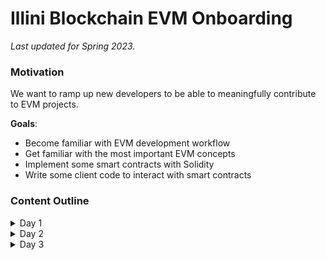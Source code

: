 # Illini Blockchain EVM Onboarding

*Last updated for Spring 2023.*
### Motivation
We want to ramp up new developers to be able to meaningfully contribute to EVM projects.

**Goals**:
- Become familiar with EVM development workflow
- Get familiar with the most important EVM concepts
- Implement some smart contracts with Solidity
- Write some client code to interact with smart contracts

### Content Outline
<details>
<summary>Day 1</summary>

- [EVM Overview](https://ethereum.org/en/developers/docs/)
- Development Exercises
    - Ex 0: Make and merge a PR into an Illini Blockchain repo!
    - Ex 1: [Hardhat quick start](https://hardhat.org/hardhat-runner/docs/getting-started)
    - Ex 2: [Deploy to Goerli and verify contract](https://hardhat.org/hardhat-runner/docs/guides/verifying)
        - Use `.env` file instead of suggested method in tutorial
    - Ex 3: Deploy a basic counter smart contract and access it from a basic front end!
    
**Steps for Ex 3:**
1. Create a new hardhat project under the directory 'my-counter'
2. Configure your .env file and hardat.config file like before - make sure the wallet you are using has some testeth
3. Delete the existing smart contracts in the smart contracts folder
4. Create a basic counter smart contract.  
   1. It should have 1 global state variable count and 2 public function one to increment, and one to get the count.
   2. Maybe write some test cases in the run.js folder?
5. Deploy to Goerli and verify your contract on etherscan.  Increment the count a few times using the etherscan ui.
6. Clone the following [repository](https://github.com/IlliniBlockchain/evm-onboarding-basic-counter-frontend) and create a branch
    ``` git checkout -b <your-name-counter> ```

7. cd into the repository, install dependencies and start on local host
    ```
    npm i
    npm start
    ```
8.  Create an [Alchemy Account](https://www.alchemy.com/) and get an api key for goerli
9.  Head into the App.js folder, and make updates so that it connects to your smart contract, and so getCount() works
10. Push your changes and make a PR.  
11. All Done!

</details>

<details>
<summary>Day 2</summary>

Solidity!
- Resources
    - [Solidity Docs](https://docs.soliditylang.org/en/v0.8.17/)
    - [Solidity by Example](https://solidity-by-example.org/)
- Exercise: Implement a simplified version of ERC20!
    1. Create a new branch for day 2 and get the skeleton code
        ```
        git checkout main
        git pull
        git checkout -b <yourname-day-2>
        git fetch origin day-2
        git merge origin/day-2
        ```
    2. Checkout the following files:
        - `simple-token/contracts/IERC20Simple.sol` is the interface contract for our simplified token.
        - `simple-token/contracts/ERC20Simple.sol` is our implementation of our token interface.
        - `simple-token/test/ERC20Simple.js` is our file for testing our implementation.
    3. Implement the `_mint`, `_burn`, `_transfer` functions in `simple-token/contracts/ERC20Simple.sol`
        - Note: you will need to implement `_mint` before tests for `_transfer` will work!
    4. Deploy and verify your contract on Goerli Testnet use your token contract through the Etherscan UI

</details>

<details>

<summary>Day 3</summary>

Client side!

- Resources
    - [Metamask Docs](https://docs.metamask.io/guide/)
    - [ethers.js](https://docs.ethers.io/v5/)
    - Illini Blockchain Examples
        - [Illini Blockchain NFT GitHub](https://github.com/IlliniBlockchain/nft-mint)
        - [Illini Blockchain DAO](https://github.com/IlliniBlockchain/dao-token)
- Exercise: Implement a UI to interact with ERC20Simple (deployed [here](https://goerli.etherscan.io/address/0xAf1594F37d2aE16F1a2421880B40b62f6574b5cc))!
    1. Create a new branch for day 3 and get the skeleton code
        ```
        git checkout main
        git pull
        git checkout -b <yourname-day-3>
        git fetch origin day-3
        git merge origin/day-3
        ```
    2. Checkout `simple-token-app`, most notably `simple-token-app/app/src/pages/App.js`
    3. You will need to..
        - Allow your frontend to import the contract ABI
        - Implement the `connectWallet`, `mint`, `transfer`, and `burn`

</details>
